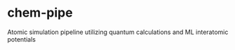 # chem-pipe
Atomic simulation pipeline utilizing quantum calculations and ML interatomic potentials
